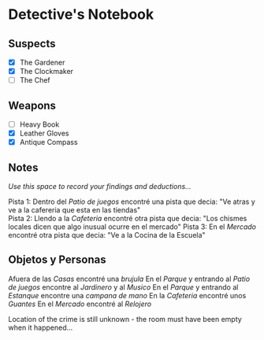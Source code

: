 # Detective's Notebook

## Suspects
- [X] The Gardener
- [X] The Clockmaker
- [ ] The Chef

## Weapons
- [ ] Heavy Book
- [X] Leather Gloves
- [X] Antique Compass

## Notes
*Use this space to record your findings and deductions...*

Pista 1: Dentro del *Patio de juegos* encontré una pista que decia:
         "Ve atras y ve a la cafereria que esta en las tiendas"  
Pista 2: Llendo a la *Cafeteria* encontré otra pista que decia:
	 "Los chismes locales dicen que algo inusual ocurre en el mercado"
Pista 3: En el *Mercado* encontré otra pista que decia:
	 "Ve a la Cocina de la Escuela"

## Objetos y Personas

Afuera de las *Casas* encontré una *brujula*
En el *Parque* y entrando al *Patio de juegos*  encontre al *Jardinero* y al *Musico*
En el *Parque* y entrando al *Estanque* encontre una *campana de mano*
En la *Cafeteria* encontré unos *Guantes*
En el *Mercado* encontré al *Relojero*


Location of the crime is still unknown - the room must have been empty when it happened...
